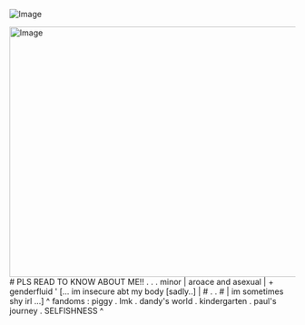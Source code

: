 
![Image](https://github.com/user-attachments/assets/6c45731a-ab0c-42da-a9aa-1fcd7e834db7)

<img width="735" height="441" alt="Image" src="https://github.com/user-attachments/assets/3244b247-bcf2-4f76-8512-bac647c97e9d" /> 
                                              #    PLS READ TO KNOW ABOUT ME!! . .
                                        .  minor | aroace and asexual | + genderfluid '
   [...   im insecure abt my body [sadly..] |     #         .          .        #    | im sometimes shy irl   ...]
                ^  fandoms :  piggy . lmk . dandy's world . kindergarten . paul's journey . SELFISHNESS  ^
